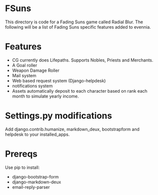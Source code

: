 # FSuns
This directory is code for a Fading Suns game called Radial Blur. The following will be a list of Fading Suns specific features added to evennia.

# Features
* CG currently does Lifepaths. Supports Nobles, Priests and Merchants.
* A Goal roller
* Weapon Damage Roller
* Mail system
* Web based request system (Django-helpdesk)
* notifications system
* Assets automatically deposit to each character based on rank each month to simulate yearly income.


# Settings.py modifications
Add django.contrib.humanize, markdown_deux, bootstrapform and helpdesk to your installed_apps.

# Prereqs
Use pip to install:
* django-bootstrap-form
* django-markdown-deux
* email-reply-parser